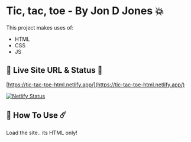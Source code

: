 # Tic, tac, toe - By Jon D Jones 💥

This project makes uses of:

- HTML
- CSS
- JS

## 👻 Live Site URL & Status 👺

[https://tic-tac-toe-html.netlify.app/](https://tic-tac-toe-html.netlify.app/)

[![Netlify Status](https://api.netlify.com/api/v1/badges/3d4ada75-7d43-45dc-a9b6-98900619b56d/deploy-status)](https://app.netlify.com/sites/tic-tac-toe-html/deploys)

## 👾 How To Use ☄️

Load the site.. its HTML only!
